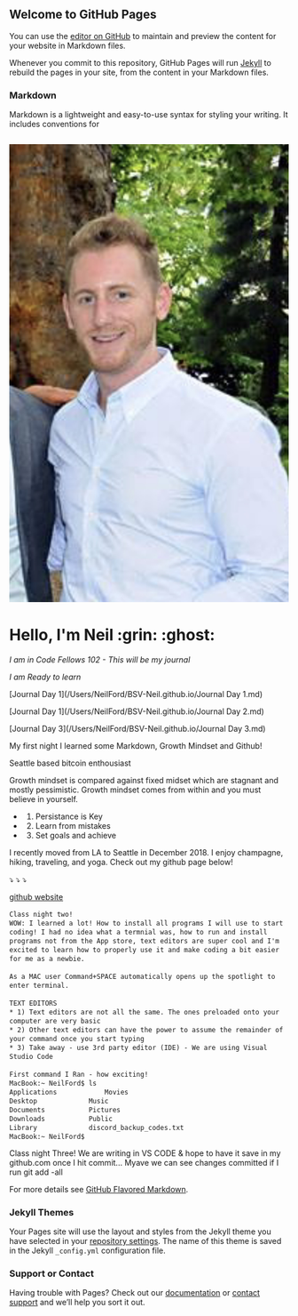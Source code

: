 ## Welcome to GitHub Pages

You can use the [editor on GitHub](https://github.com/BSV-Neil/README1/edit/master/index.md) to maintain and preview the content for your website in Markdown files.

Whenever you commit to this repository, GitHub Pages will run [Jekyll](https://jekyllrb.com/) to rebuild the pages in your site, from the content in your Markdown files.

### Markdown

Markdown is a lightweight and easy-to-use syntax for styling your writing. It includes conventions for

```markdown
```
![Neil](fullsizeoutput_37f6.jpeg) 

<H1> Hello, I'm Neil :grin: :ghost: </H1>

*I am in Code Fellows 102 - This will be my journal*

_I am Ready to learn_

[Journal Day 1](/Users/NeilFord/BSV-Neil.github.io/Journal Day 1.md)

[Journal Day 1](/Users/NeilFord/BSV-Neil.github.io/Journal Day 2.md)

[Journal Day 3](/Users/NeilFord/BSV-Neil.github.io/Journal Day 3.md)

My first night I learned some Markdown, Growth Mindset and Github!

Seattle based bitcoin enthousiast

Growth mindset is compared against fixed midset which are stagnant and mostly pessimistic. Growth mindset comes from within and you must believe in yourself.
  * 1) Persistance is Key
  * 2) Learn from mistakes
  * 3) Set goals and achieve

I recently moved from LA to Seattle in December 2018. I enjoy champagne, hiking, traveling, and yoga. Check out my github page below!

:arrow_heading_down: :arrow_heading_down: :arrow_heading_down:

[github website](https://github.com/BSV-Neil)
```
Class night two! 
WOW: I learned a lot! How to install all programs I will use to start coding! I had no idea what a termnial was, how to run and install programs not from the App store, text editors are super cool and I'm excited to learn how to properly use it and make coding a bit easier for me as a newbie. 

As a MAC user Command+SPACE automatically opens up the spotlight to enter terminal.

TEXT EDITORS
* 1) Text editors are not all the same. The ones preloaded onto your computer are very basic
* 2) Other text editors can have the power to assume the remainder of your command once you start typing
* 3) Take away - use 3rd party editor (IDE) - We are using Visual Studio Code

First command I Ran - how exciting!
MacBook:~ NeilFord$ ls
Applications			Movies
Desktop				Music
Documents			Pictures
Downloads			Public
Library				discord_backup_codes.txt
MacBook:~ NeilFord$ 
```
Class night Three!
We are writing in VS CODE & hope to have it save in my github.com once I hit commit...
Myave we can see changes committed if I run git add -all



For more details see [GitHub Flavored Markdown](https://guides.github.com/features/mastering-markdown/).

### Jekyll Themes

Your Pages site will use the layout and styles from the Jekyll theme you have selected in your [repository settings](https://github.com/BSV-Neil/README1/settings). The name of this theme is saved in the Jekyll `_config.yml` configuration file.

### Support or Contact

Having trouble with Pages? Check out our [documentation](https://help.github.com/categories/github-pages-basics/) or [contact support](https://github.com/contact) and we’ll help you sort it out.
